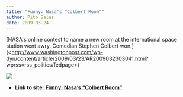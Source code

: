 ```yaml
---
title: "Funny: Nasa’s “Colbert Room”"
author: Pito Salas
date: 2009-03-24
---
```




[NASA's online contest to name a new room at the international space station
went awry. Comedian Stephen Colbert won.](<http://www.washingtonpost.com/wp-
dyn/content/article/2009/03/23/AR2009032303041.html?wprss=rss_politics/fedpage>)

![](https://i0.wp.com/img.zemanta.com/pixy.gif?w=584)


* **Link to site:** **[Funny: Nasa’s “Colbert Room”](None)**
